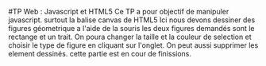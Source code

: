 #TP Web : Javascript et HTML5
Ce TP a pour  objectif de manipuler javascript.
surtout la balise canvas de HTML5
Ici nous devons dessiner des figures géometrique a l'aide de la souris
les deux figures demandés sont le rectange et un trait.
On poura changer la taille et la couleur de selection et choisir le type de figure en cliquant sur l'onglet.
On peut aussi supprimer les element dessinés.
cette partie est en cour de finissions.
